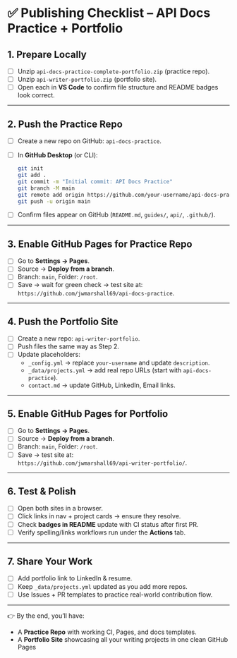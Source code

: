 # ✅ Publishing Checklist – API Docs Practice + Portfolio

## 1. Prepare Locally

- [ ] Unzip `api-docs-practice-complete-portfolio.zip` (practice repo).
- [ ] Unzip `api-writer-portfolio.zip` (portfolio site).
- [ ] Open each in **VS Code** to confirm file structure and README badges look correct.

---

## 2. Push the Practice Repo

- [ ] Create a new repo on GitHub: `api-docs-practice`.
- [ ] In **GitHub Desktop** (or CLI):

  ```bash
  git init
  git add .
  git commit -m "Initial commit: API Docs Practice"
  git branch -M main
  git remote add origin https://github.com/your-username/api-docs-practice.git
  git push -u origin main
  ```

- [ ] Confirm files appear on GitHub (`README.md`, `guides/`, `api/`, `.github/`).

---

## 3. Enable GitHub Pages for Practice Repo

- [ ] Go to **Settings → Pages**.
- [ ] Source → **Deploy from a branch**.
- [ ] Branch: `main`, Folder: `/root`.
- [ ] Save → wait for green check → test site at:  
      `https://github.com/jwmarshall69/api-docs-practice`.

---

## 4. Push the Portfolio Site

- [ ] Create a new repo: `api-writer-portfolio`.
- [ ] Push files the same way as Step 2.
- [ ] Update placeholders:
  - `_config.yml` → replace `your-username` and update `description`.
  - `_data/projects.yml` → add real repo URLs (start with `api-docs-practice`).
  - `contact.md` → update GitHub, LinkedIn, Email links.

---

## 5. Enable GitHub Pages for Portfolio

- [ ] Go to **Settings → Pages**.
- [ ] Source → **Deploy from a branch**.
- [ ] Branch: `main`, Folder: `/root`.
- [ ] Save → test site at:  
      `https://github.com/jwmarshall69/api-writer-portfolio/`.

---

## 6. Test & Polish

- [ ] Open both sites in a browser.
- [ ] Click links in nav + project cards → ensure they resolve.
- [ ] Check **badges in README** update with CI status after first PR.
- [ ] Verify spelling/links workflows run under the **Actions** tab.

---

## 7. Share Your Work

- [ ] Add portfolio link to LinkedIn & resume.
- [ ] Keep `_data/projects.yml` updated as you add more repos.
- [ ] Use Issues + PR templates to practice real-world contribution flow.

---

👉 By the end, you’ll have:

- A **Practice Repo** with working CI, Pages, and docs templates.  
- A **Portfolio Site** showcasing all your writing projects in one clean GitHub Pages

